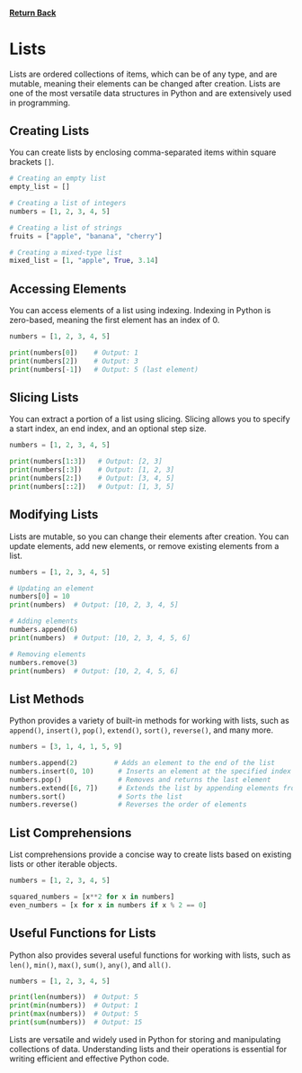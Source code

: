 #### [Return Back](../../python_for_testers.md)

# Lists

Lists are ordered collections of items, which can be of any type, and are mutable, meaning their elements can be changed after creation. Lists are one of the most versatile data structures in Python and are extensively used in programming.

## Creating Lists

You can create lists by enclosing comma-separated items within square brackets `[]`.

```python
# Creating an empty list
empty_list = []

# Creating a list of integers
numbers = [1, 2, 3, 4, 5]

# Creating a list of strings
fruits = ["apple", "banana", "cherry"]

# Creating a mixed-type list
mixed_list = [1, "apple", True, 3.14]
```

## Accessing Elements

You can access elements of a list using indexing. Indexing in Python is zero-based, meaning the first element has an index of 0.

```python
numbers = [1, 2, 3, 4, 5]

print(numbers[0])    # Output: 1
print(numbers[2])    # Output: 3
print(numbers[-1])   # Output: 5 (last element)
```

## Slicing Lists

You can extract a portion of a list using slicing. Slicing allows you to specify a start index, an end index, and an optional step size.

```python
numbers = [1, 2, 3, 4, 5]

print(numbers[1:3])   # Output: [2, 3]
print(numbers[:3])    # Output: [1, 2, 3]
print(numbers[2:])    # Output: [3, 4, 5]
print(numbers[::2])   # Output: [1, 3, 5]
```

## Modifying Lists

Lists are mutable, so you can change their elements after creation. You can update elements, add new elements, or remove existing elements from a list.

```python
numbers = [1, 2, 3, 4, 5]

# Updating an element
numbers[0] = 10
print(numbers)  # Output: [10, 2, 3, 4, 5]

# Adding elements
numbers.append(6)
print(numbers)  # Output: [10, 2, 3, 4, 5, 6]

# Removing elements
numbers.remove(3)
print(numbers)  # Output: [10, 2, 4, 5, 6]
```

## List Methods

Python provides a variety of built-in methods for working with lists, such as `append()`, `insert()`, `pop()`, `extend()`, `sort()`, `reverse()`, and many more.

```python
numbers = [3, 1, 4, 1, 5, 9]

numbers.append(2)         # Adds an element to the end of the list
numbers.insert(0, 10)      # Inserts an element at the specified index
numbers.pop()              # Removes and returns the last element
numbers.extend([6, 7])     # Extends the list by appending elements from another list
numbers.sort()             # Sorts the list
numbers.reverse()          # Reverses the order of elements
```

## List Comprehensions

List comprehensions provide a concise way to create lists based on existing lists or other iterable objects.

```python
numbers = [1, 2, 3, 4, 5]

squared_numbers = [x**2 for x in numbers]
even_numbers = [x for x in numbers if x % 2 == 0]
```

## Useful Functions for Lists

Python also provides several useful functions for working with lists, such as `len()`, `min()`, `max()`, `sum()`, `any()`, and `all()`.

```python
numbers = [1, 2, 3, 4, 5]

print(len(numbers))  # Output: 5
print(min(numbers))  # Output: 1
print(max(numbers))  # Output: 5
print(sum(numbers))  # Output: 15
```

Lists are versatile and widely used in Python for storing and manipulating collections of data. Understanding lists and their operations is essential for writing efficient and effective Python code.
